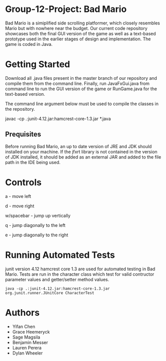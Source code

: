 # Group-12-Project: Bad Mario
Bad Mario is a simiplified side scrolling platformer, which closely resembles Mario but with nowhere near the budget. Our current code repository showcases both the final GUI version of the game as well as a text-based prototype used in the earlier stages of design and implementation. The game is coded in Java. 

# Getting Started
Download all .java files present in the master branch of our repository and compile them from the command line. Finally, run JavaFxGui.java from command line to run the GUI version of the game or RunGame.java for the text-based version.

The command line argument below must be used to compile the classes in the repository. 

 javac -cp .:junit-4.12.jar:hamcrest-core-1.3.jar *.java

## Prequisites 
Before running Bad Mario, an up to date version of JRE and JDK should installed on your machine. If the jfxrt library is not contained in the version of JDK installed, it should be added as an external JAR and added to the file path in the IDE being used. 

# Controls
a - move left


d - move right


w/spacebar - jump up vertically


q - jump diagonally to the left


e - jump diagonally to the right   



# Running Automated Tests
junit version 4.12 hamcrest core 1.3 are used for automated testing in Bad Mario. Tests are run in the character class which test for valid contructor parameter values and getter/setter method values.

    java -cp .:junit-4.12.jar:hamcrest-core-1.3.jar org.junit.runner.JUnitCore CharacterTest



# Authors
- Yifan Chen
- Grace Heemeryck
- Sage Magsila
- Benjamin Messer
- Lauren Perera
- Dylan Wheeler
